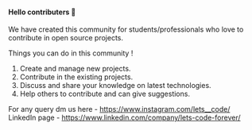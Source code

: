 
#### Hello contributers 👋

We have created this community for students/professionals who love to contribute in open source projects. 

Things you can do in this community !

1. Create and manage new projects. <br>
2. Contribute in the existing projects.<br>
3. Discuss and share your knowledge on latest technologies.<br>
4. Help others to contribute and can give suggestions.<br>

For any query dm us here - https://www.instagram.com/lets__code/
LinkedIn page - https://www.linkedin.com/company/lets-code-forever/
